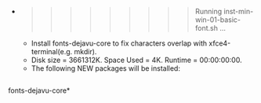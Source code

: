 * >>>>>>>>> Running inst-min-win-01-basic-font.sh ...
  * Install fonts-dejavu-core to fix characters overlap with xfce4-terminal(e.g. mkdir).
  * Disk size = 3661312K. Space Used = 4K. Runtime = 00:00:00:00.
  * The following NEW packages will be installed:
  ```bash
fonts-dejavu-core*
  ```
